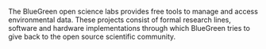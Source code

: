 The BlueGreen open science labs provides free tools to manage and access environmental data. These projects consist of formal research lines, software and hardware implementations through which BlueGreen tries to give back to the open source scientific community.
